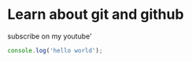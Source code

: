# Learn about git and github

subscribe on my youtube'

```javascript
console.log('hello world');

```